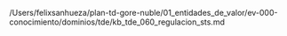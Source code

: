 /Users/felixsanhueza/plan-td-gore-nuble/01_entidades_de_valor/ev-000-conocimiento/dominios/tde/kb_tde_060_regulacion_sts.md